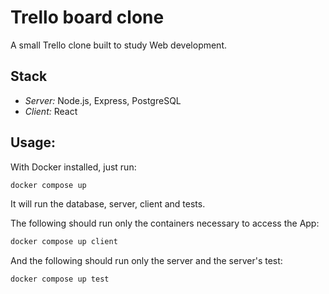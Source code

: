 # Trello board clone

A small Trello clone built to study Web development.

## Stack

- *Server:* Node.js, Express, PostgreSQL
- *Client:* React

## Usage:

With Docker installed, just run:

```bash
docker compose up
```

It will run the database, server, client and tests.

The following should run only the containers necessary to access the App:

```bash
docker compose up client
```

And the following should run only the server and the server's test:

```bash
docker compose up test
```

